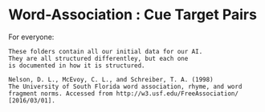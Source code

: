 # Word-Association : Cue Target Pairs

For everyone:

	These folders contain all our initial data for our AI.
	They are all structured differentley, but each one
	is documented in how it is structured.
	
	Nelson, D. L., McEvoy, C. L., and Schreiber, T. A. (1998) 
	The University of South Florida word association, rhyme, and word 	
	fragment norms. Accessed from http://w3.usf.edu/FreeAssociation/ 
	[2016/03/01].
		
